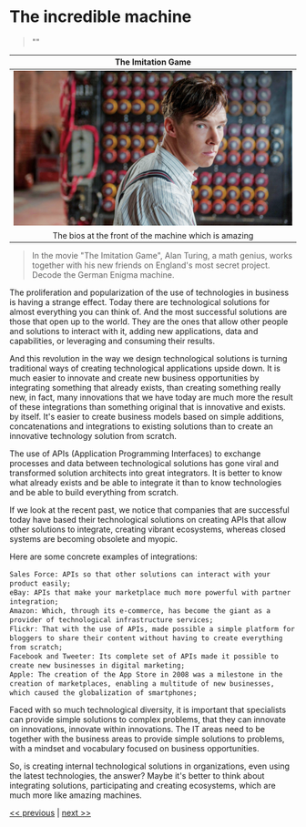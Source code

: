 # The incredible machine

>""

| The Imitation Game |
| :---: |
|![](../../images/the_incredible_machine.png)|
|The bios at the front of the machine which is amazing|

>In the movie "The Imitation Game", Alan Turing, a math genius, works together with his new friends on England's most secret project. Decode the German Enigma machine.

The proliferation and popularization of the use of technologies in business is having a strange effect. Today there are technological solutions for almost everything you can think of. And the most successful solutions are those that open up to the world. They are the ones that allow other people and solutions to interact with it, adding new applications, data and capabilities, or leveraging and consuming their results.

And this revolution in the way we design technological solutions is turning traditional ways of creating technological applications upside down. It is much easier to innovate and create new business opportunities by integrating something that already exists, than creating something really new, in fact, many innovations that we have today are much more the result of these integrations than something original that is innovative and exists. by itself. It's easier to create business models based on simple additions, concatenations and integrations to existing solutions than to create an innovative technology solution from scratch.

The use of APIs (Application Programming Interfaces) to exchange processes and data between technological solutions has gone viral and transformed solution architects into great integrators. It is better to know what already exists and be able to integrate it than to know technologies and be able to build everything from scratch.

If we look at the recent past, we notice that companies that are successful today have based their technological solutions on creating APIs that allow other solutions to integrate, creating vibrant ecosystems, whereas closed systems are becoming obsolete and myopic.

Here are some concrete examples of integrations:

    Sales Force: APIs so that other solutions can interact with your product easily;
    eBay: APIs that make your marketplace much more powerful with partner integration;
    Amazon: Which, through its e-commerce, has become the giant as a provider of technological infrastructure services;
    Flickr: That with the use of APIs, made possible a simple platform for bloggers to share their content without having to create everything from scratch;
    Facebook and Tweeter: Its complete set of APIs made it possible to create new businesses in digital marketing;
    Apple: The creation of the App Store in 2008 was a milestone in the creation of marketplaces, enabling a multitude of new businesses, which caused the globalization of smartphones;

Faced with so much technological diversity, it is important that specialists can provide simple solutions to complex problems, that they can innovate on innovations, innovate within innovations. The IT areas need to be together with the business areas to provide simple solutions to problems, with a mindset and vocabulary focused on business opportunities.

So, is creating internal technological solutions in organizations, even using the latest technologies, the answer? Maybe it's better to think about integrating solutions, participating and creating ecosystems, which are much more like amazing machines.

[<< previous](1-what_was_really_your_problem.md) | [next >>](3-where_how_and_when_needed.md)
